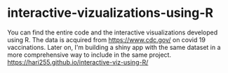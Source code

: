 # interactive-vizualizations-using-R

You can find the entire code and the interactive visualizations developed using R. The data is acquired from https://www.cdc.gov/ on covid 19 vaccinations. Later on, I'm building a shiny app with the same dataset in a more comprehensive way to include in the same project.
 https://hari255.github.io/interactive-viz-using-R/
